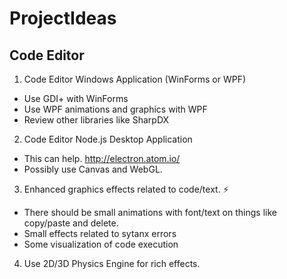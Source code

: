 # ProjectIdeas

## Code Editor

1. Code Editor Windows Application (WinForms or WPF)
  * Use GDI+ with WinForms
  * Use WPF animations and graphics with WPF
  * Review other libraries like SharpDX
2. Code Editor Node.js Desktop Application
  * This can help. http://electron.atom.io/
  * Possibly use Canvas and WebGL.
3. Enhanced graphics effects related to code/text. :zap:
  * There should be small animations with font/text on things like copy/paste and delete.
  * Small effects related to sytanx errors
  * Some visualization of code execution
4. Use 2D/3D Physics Engine for rich effects.
